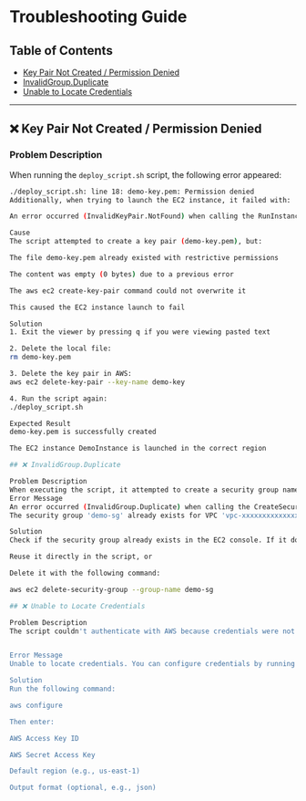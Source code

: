 # Troubleshooting Guide

## Table of Contents

- [Key Pair Not Created / Permission Denied](#️-key-pair-not-created--permission-denied)
- [InvalidGroup.Duplicate](#️-invalidgroupduplicate)
- [Unable to Locate Credentials](#️-unable-to-locate-credentials)

---

## ❌ Key Pair Not Created / Permission Denied

### Problem Description
When running the `deploy_script.sh` script, the following error appeared:

```bash
./deploy_script.sh: line 18: demo-key.pem: Permission denied
Additionally, when trying to launch the EC2 instance, it failed with:

An error occurred (InvalidKeyPair.NotFound) when calling the RunInstances operation: The key pair 'demo-key' does not exist

Cause
The script attempted to create a key pair (demo-key.pem), but:

The file demo-key.pem already existed with restrictive permissions

The content was empty (0 bytes) due to a previous error

The aws ec2 create-key-pair command could not overwrite it

This caused the EC2 instance launch to fail

Solution
1. Exit the viewer by pressing q if you were viewing pasted text

2. Delete the local file:
rm demo-key.pem

3. Delete the key pair in AWS:
aws ec2 delete-key-pair --key-name demo-key

4. Run the script again:
./deploy_script.sh

Expected Result
demo-key.pem is successfully created

The EC2 instance DemoInstance is launched in the correct region

## ❌ InvalidGroup.Duplicate

Problem Description
When executing the script, it attempted to create a security group named demo-sg, but it already existed in the VPC.
Error Message
An error occurred (InvalidGroup.Duplicate) when calling the CreateSecurityGroup operation:  
The security group 'demo-sg' already exists for VPC 'vpc-xxxxxxxxxxxxxxxxx'

Solution
Check if the security group already exists in the EC2 console. If it does, you can either:

Reuse it directly in the script, or

Delete it with the following command:

aws ec2 delete-security-group --group-name demo-sg

## ❌ Unable to Locate Credentials

Problem Description
The script couldn't authenticate with AWS because credentials were not configured.


Error Message
Unable to locate credentials. You can configure credentials by running "aws configure".

Solution
Run the following command:

aws configure

Then enter:

AWS Access Key ID

AWS Secret Access Key

Default region (e.g., us-east-1)

Output format (optional, e.g., json)


